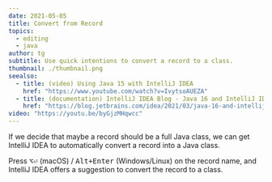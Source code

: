 ```yaml
---
date: 2021-05-05
title: Convert from Record
topics:
  - editing
  - java
author: tg
subtitle: Use quick intentions to convert a record to a class.
thumbnail: ./thumbnail.png
seealso:
  - title: (video) Using Java 15 with IntelliJ IDEA
    href: "https://www.youtube.com/watch?v=IvytsoAUEZA"
  - title: (documentation) IntelliJ IDEA Blog - Java 16 and IntelliJ IDEA
    href: "https://blog.jetbrains.com/idea/2021/03/java-16-and-intellij-idea/"
video: "https://youtu.be/byGjzMHqwcc"
---
```


If we decide that maybe a record should be a full Java class, we can get IntelliJ IDEA to automatically convert a record into a Java class.

Press <kbd>⌥⏎</kbd> (macOS) / <kbd>Alt+Enter</kbd> (Windows/Linux) on the record name, and IntelliJ IDEA offers a suggestion to convert the record to a class.
